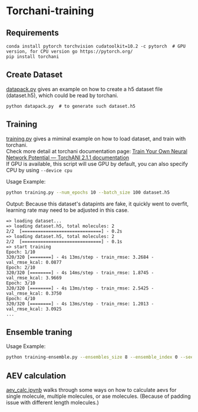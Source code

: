 # Torchani-training

## Requirements
```
conda install pytorch torchvision cudatoolkit=10.2 -c pytorch  # GPU version, for CPU version go https://pytorch.org/
pip install torchani
```

## Create Dataset
[datapack.py](https://github.com/yueyericardo/torchani_training/blob/master/datapack.py) gives an example on how to create a h5 dataset file (dataset.h5), which could be read by torchani.
```
python datapack.py  # to generate such dataset.h5
```

## Training
[training.py](https://github.com/yueyericardo/torchani_training/blob/master/training.py) gives a miminal example on how to load dataset, and train with torchani.  
Check more detail at torchani documentation page: [Train Your Own Neural Network Potential — TorchANI 2.1.1 documentation](https://aiqm.github.io/torchani/examples/nnp_training.html)  
If GPU is available, this script will use GPU by default, you can also specify CPU by using `--device cpu`

Usage Example:
```bash
python training.py --num_epochs 10 --batch_size 100 dataset.h5
```
Output: Because this dataset's datapints are fake, it quickly went to overfit, learning rate may need to be adjusted in this case.
```
=> loading dataset...
=> loading dataset.h5, total molecules: 2
2/2  [==============================] - 0.2s
=> loading dataset.h5, total molecules: 2
2/2  [==============================] - 0.1s
=> start training
Epoch: 1/10
320/320 [========] - 4s 13ms/step - train_rmse: 3.2684 - val_rmse_kcal: 0.0877
Epoch: 2/10
320/320 [========] - 4s 14ms/step - train_rmse: 1.8745 - val_rmse_kcal: 3.9669
Epoch: 3/10
320/320 [========] - 4s 13ms/step - train_rmse: 2.5425 - val_rmse_kcal: 0.3750
Epoch: 4/10
320/320 [========] - 4s 13ms/step - train_rmse: 1.2013 - val_rmse_kcal: 3.0925
...
```

## Ensemble traning
Usage Example:
```bash
python training-ensemble.py --ensembles_size 8 --ensemble_index 0 --seed 12345 dataset.h5
```

## AEV calculation
[aev_calc.ipynb](https://github.com/yueyericardo/torchani_training/blob/master/aev_calc.ipynb)
walks through some ways on how to calculate aevs for single molecule, multiple molecules, or ase molecules. (Because of padding issue with different length molecules.)
